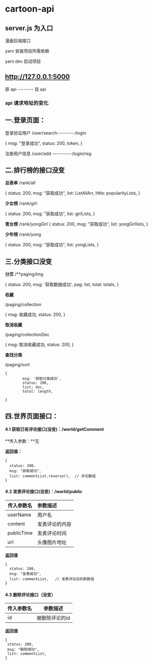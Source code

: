 # cartoon-api

## server.js 为入口

漫画后端接口

yarn 安装项目所需依赖

yarn dev 启动项目

## http://127.0.0.1:5000

原 api -------- 现 api

### api 请求地址的变化

## 一.登录页面：

登录验证用户
/user/search---------/login

{
msg: "登录成功",
status: 200,
token,
}

注册用户信息
/user/add ----------/login/reg

## 二.排行榜的接口没变

**总表单**
/rank/all

{
status: 200,
msg: "获取成功",
list: ListAllArr,
little: popularityLists,
}

**少女榜**
/rank/girl

{
status: 200,
msg: "获取成功",
list: girlLists,
}

**青女榜**
/rank/yongGirl
{
status: 200,
msg: "获取成功",
list: yongGirllists,
}

**少年榜**
/rank/yong

{
status: 200,
msg: "获取成功",
list: yongLists,
}

## 三.分类接口没变

**分页**
/**paging/img 

{
status: 200,
 msg: '获取数据成功',
  pag: list,
 total: totals,
 }

**收藏**

/paging/collection

{
    msg: 收藏成功,
    status: 200,
}

**取消收藏**

/paging/collectionDec

{
    msg: 取消收藏成功,
    status: 200,
}

**查找分类**

/paging/sort

```
{
        msg: '获取分类成功',
        status: 200,
        list: doc,
        total: length,
      
}
```

## 四.世界页面接口：

#### **4.1 获取已有评论接口**(没变)：/world/getComment

**传入参数：**无

**返回值：**

```
{
  status: 200，
  msg: "获取成功",
  list: commentList.reverse(),  // 评论数组
}	
```

#### **4.2 发表评论接口**(没变)：/world/public

| 传入参数名 | 参数描述       |
| ---------- | :------------- |
| userName   | 用户名         |
| content    | 发表评论的内容 |
| publicTime | 发表评论时间   |
| url        | 头像图片地址   |

**返回值**

```
{
  status: 200,
  msg: "发表成功",
  list: commentList,   // 发表评论后的新数组 
}
```

#### **4.3 删除评论接口**（没变）

| 传入参数名 | 参数描述       |
| :--------- | -------------- |
| id         | 被删除评论的id |

**返回值**

```
{
 status: 200,
 msg: "删除成功",
 list: commentList,
}
```



